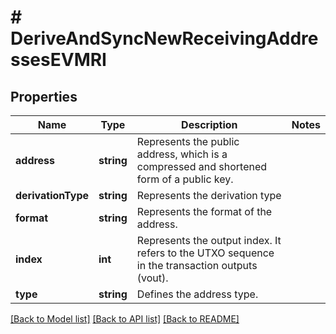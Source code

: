 # # DeriveAndSyncNewReceivingAddressesEVMRI

## Properties

Name | Type | Description | Notes
------------ | ------------- | ------------- | -------------
**address** | **string** | Represents the public address, which is a compressed and shortened form of a public key. |
**derivationType** | **string** | Represents the derivation type |
**format** | **string** | Represents the format of the address. |
**index** | **int** | Represents the output index. It refers to the UTXO sequence in the transaction outputs (vout). |
**type** | **string** | Defines the address type. |

[[Back to Model list]](../../README.md#models) [[Back to API list]](../../README.md#endpoints) [[Back to README]](../../README.md)

